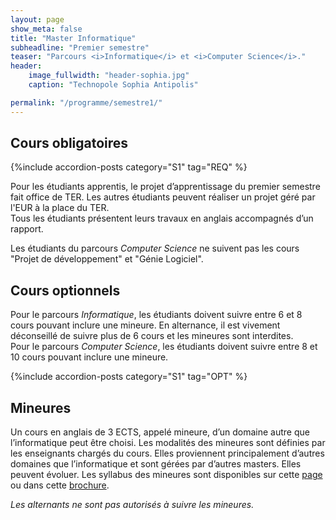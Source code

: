 ```yaml
---
layout: page
show_meta: false
title: "Master Informatique"
subheadline: "Premier semestre"
teaser: "Parcours <i>Informatique</i> et <i>Computer Science</i>."
header:
    image_fullwidth: "header-sophia.jpg"
    caption: "Technopole Sophia Antipolis"

permalink: "/programme/semestre1/"
---
```


<!-- Listing posts by tag template from http://github.com/cagrimmett/jekyll-tools -->


## Cours obligatoires ##

{%include accordion-posts category="S1" tag="REQ" %}

Pour les étudiants apprentis, le projet d’apprentissage du premier semestre fait office de TER.
Les autres étudiants peuvent réaliser un projet géré par l'EUR à la place du TER.  
Tous les étudiants présentent leurs travaux en anglais accompagnés d’un rapport.

Les étudiants du parcours *Computer Science* ne suivent pas les cours "Projet de développement" et "Génie Logiciel".

## Cours optionnels ##

Pour le parcours *Informatique*, les étudiants doivent suivre entre 6 et 8 cours pouvant inclure une mineure.
En alternance, il est vivement déconseillé de suivre plus de 6 cours et les mineures sont interdites.  
Pour le parcours *Computer Science*, les étudiants doivent suivre entre 8 et 10 cours pouvant inclure une mineure.

{%include accordion-posts category="S1" tag="OPT" %}

## Mineures ##
  
Un cours en anglais de 3 ECTS, appelé mineure, d’un domaine autre que l’informatique peut être choisi.
Les modalités des mineures sont définies par les enseignants chargés du cours.
Elles proviennent principalement d’autres domaines que l’informatique et sont gérées par d’autres masters. Elles peuvent évoluer.
Les syllabus des mineures sont disponibles sur cette [page](http://univ-cotedazur.fr/en/eur/ds4h/graduate-school/masters-programs/minor/minors "page des masters DS4H") ou dans cette [brochure](http://univ-cotedazur.fr/en/eur/ds4h/contents/files/minors-brochure "Brochure des mineures DS4H").

*Les alternants ne sont pas autorisés à suivre les mineures.*


